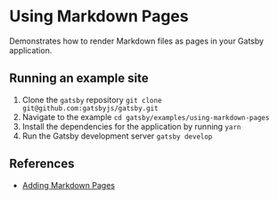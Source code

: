 # Using Markdown Pages

Demonstrates how to render Markdown files as pages in your Gatsby application.

## Running an example site

1.  Clone the `gatsby` repository `git clone git@github.com:gatsbyjs/gatsby.git`
2.  Navigate to the example `cd gatsby/examples/using-markdown-pages`
3.  Install the dependencies for the application by running `yarn`
4.  Run the Gatsby development server `gatsby develop`

## References

- [Adding Markdown Pages](https://gatsbyjs.org/docs/adding-markdown-pages)
